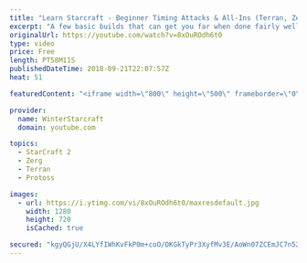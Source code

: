 ```yaml
---
title: "Learn Starcraft - Beginner Timing Attacks & All-Ins (Terran, Zerg & Protoss)"
excerpt: "A few basic builds that can get you far when done fairly well. Also important is how not to overextend and lose everything."
originalUrl: https://youtube.com/watch?v=8xOuROdh6t0
type: video
price: Free
length: PT58M11S
publishedDateTime: 2018-09-21T22:07:57Z
heat: 51

featuredContent: "<iframe width=\"800\" height=\"500\" frameborder=\"0\" src=\"https://www.youtube.com/embed/8xOuROdh6t0\" allow=\"accelerometer; autoplay; encrypted-media; gyroscope; picture-in-picture\" allowfullscreen></iframe>"

provider:
  name: WinterStarcraft
  domain: youtube.com

topics:
  - StarCraft 2
  - Zerg
  - Terran
  - Protoss

images:
  - url: https://i.ytimg.com/vi/8xOuROdh6t0/maxresdefault.jpg
    width: 1280
    height: 720
    isCached: true

secured: "kgyQGjU/X4LYfIWhKvFkP0m+coO/OKGkTyPr3XyfMv3E/AoWn07ZCEmJC7n52mCmFn87U6FfUKNBe3U0xN/rIgW5RwtScPbSFZLPfSVyPpcRbq3+7U4wDpimRoUMHzR8dJWCGRqWcwDdJipsJgKYllbfVOT2ayjQOYkeMkNYqCWHj0NoUtm943P4iS3Ayj0qEbUIOeydfY2y78h2TV4CIvimuOvv7RRxWblhHjsD2U2cfyp6xNox9qhYM50fLZFBodPauzM0vElMGMekpVlj7PpAQu4aWV/X9tnWfmc3Rl/X9ptYqMkfAdZc8QFdMCUF45qTFdAje1sFfC0wAD/CDOk+uLqixGMZZBMHZdZSN7xhbVO2CsvfvETZjpp9J3eXJWkb6YnAyz4mvASPEKOzefD6QHGsC5WwL1Q0+ZHsCnc=;KzzUqObn3Q9LumqbgOd52Q=="
---
```


